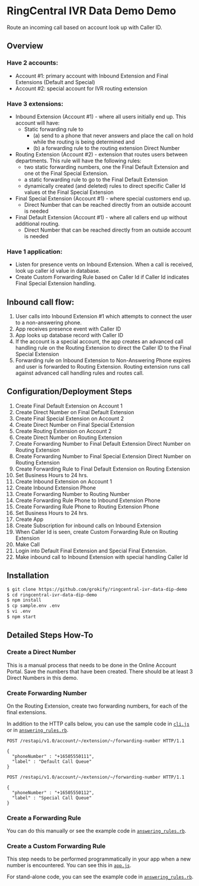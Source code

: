 # RingCentral IVR Data Demo Demo

Route an incoming call based on account look up with Caller ID.

## Overview

### Have 2 accounts:

* Account #1: primary account with Inbound Extension and Final Extensions (Default and Special)
* Account #2: special account for IVR routing extension

### Have 3 extensions:

* Inbound Extension (Account #1) - where all users initially end up. This account will have:
  * Static forwarding rule to
    * (a) send to a phone that never answers and place the call on hold while the routing is being determined and
    * (b) a forwarding rule to the routing extension Direct Number
* Routing Extension (Account #2) - extension that routes users between departments. This rule will have the following rules:
  * two static forwarding numbers, one the Final Default Extension and one ot the Final Special Extension.
  * a static forwarding rule to go to the Final Default Extension
  * dynamically created (and deleted) rules to direct specific Caller Id values ot the Final Special Extension
* Final Special Extension (Account #1) - where special customers end up.
  * Direct Number that can be reached directly from an outside account is needed
* Final Default Extension (Account #1) - where all callers end up without additional routing.
  * Direct Number that can be reached directly from an outside account is needed

### Have 1 application:

* Listen for presence vents on Inbound Extension. When a call is received, look up caller id value in database.
* Create Custom Forwarding Rule based on Caller Id if Caller Id indicates Final Special Extension handling.

## Inbound call flow:

1. User calls into Inbound Extension #1 which attempts to connect the user to a non-answering phone.
1. App receives presence event with Caller ID
1. App looks up database record with Caller ID
1. If the account is a special account, the app creates an advanced call handling rule on the Routing Extension to direct the Caller ID to the Final Special Extension
1. Forwarding rule on Inbound Extension to Non-Answering Phone expires and user is forwarded to Routing Extension. Routing extension runs call against advanced call handling rules and routes call.

## Configuration/Deployment Steps

1. Create Final Default Extension on Account 1
  1. Create Direct Number on Final Default Extension
2. Create Final Special Extension on Account 2
  1. Create Direct Number on Final Special Extension
3. Create Routing Extension on Account 2
  1. Create Direct Number on Routing Extension
  2. Create Forwarding Number to Final Default Extension Direct Number on Routing Extension
  3. Create Forwarding Number to Final Special Extension Direct Number on Routing Extension
  4. Create Forwarding Rule to Final Default Extension on Routing Extension
  5. Set Business Hours to 24 hrs.
4. Create Inbound Extension on Account 1
  1. Create Inbound Extension Phone
  2. Create Forwarding Number to Routing Number
  3. Create Forwarding Rule Phone to Inbound Extension Phone
  4. Create Forwarding Rule Phone to Routing Extension Phone
  5. Set Business Hours to 24 hrs.
5. Create App
  1. Create Subscription for inbound calls on Inbound Extension
  2. When Caller Id is seen, create Custom Forwarding Rule on Routing Extension
6. Make Call
  1. Login into Default Final Extension and Special Final Extension.
  2. Make inbound call to Inbound Extension with special handling Caller Id

## Installation

```bash
$ git clone https://github.com/grokify/ringcentral-ivr-data-dip-demo
$ cd ringcentral-ivr-data-dip-demo
$ npm install
$ cp sample.env .env
$ vi .env
$ npm start
```

## Detailed Steps How-To

### Create a Direct Number

This is a manual process that needs to be done in the Online Account Portal. Save the numbers that have been created. There should be at least 3 Direct Numbers in this demo.

### Create Forwarding Number

On the Routing Extension, create two forwarding numbers, for each of the final extensions.

In addition to the HTTP calls below, you can use the sample code in [`cli.js`](cli.js) or in [`answering_rules.rb`](https://github.com/grokify/ringcentral-sdk-ruby/blob/master/scripts/answering-rules.rb).

```
POST /restapi/v1.0/account/~/extension/~/forwarding-number HTTP/1.1

{
  "phoneNumber" : "+16505550111",
  "label" : "Default Call Queue"
}
```

```
POST /restapi/v1.0/account/~/extension/~/forwarding-number HTTP/1.1

{
  "phoneNumber" : "+16505550112",
  "label" : "Special Call Queue"
}
```

### Create a Forwarding Rule

You can do this manually or see the example code in [`answering_rules.rb`](https://github.com/grokify/ringcentral-sdk-ruby/blob/master/scripts/answering-rules.rb).

### Create a Custom Forwarding Rule

This step needs to be performed programmatically in your app when a new number is encountered. You can see this in [`app.js`](app.js).

For stand-alone code, you can see the example code in [`answering_rules.rb`](https://github.com/grokify/ringcentral-sdk-ruby/blob/master/scripts/answering-rules.rb).
